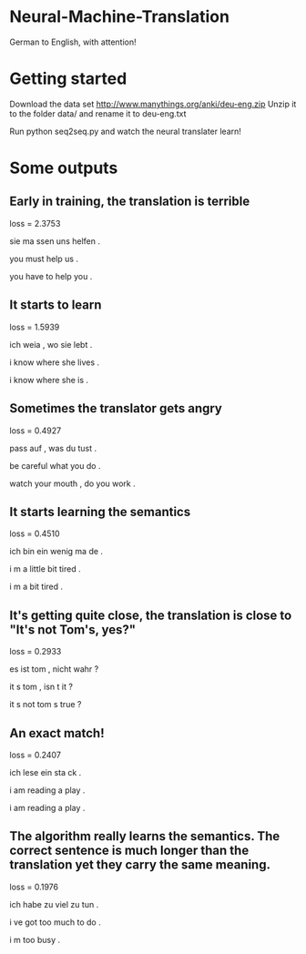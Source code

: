 # Neural-Machine-Translation
German to English, with attention!

# Getting started 
Download the data set http://www.manythings.org/anki/deu-eng.zip
Unzip it to the folder data/ and rename it to deu-eng.txt

Run python seq2seq.py and watch the neural translater learn!

# Some outputs
## Early in training, the translation is terrible
loss =  2.3753

sie ma ssen uns helfen .

you must help us .

you have to help you . <EOS>

## It starts to learn
loss = 1.5939

ich weia , wo sie lebt .

i know where she lives .

i know where she is . <EOS>

## Sometimes the translator gets angry
loss = 0.4927

pass auf , was du tust .

be careful what you do .

watch your mouth , do you work . <EOS>

## It starts learning the semantics
loss = 0.4510

ich bin ein wenig ma de .

i m a little bit tired .

i m a bit tired . <EOS>

## It's getting quite close, the translation is close to "It's not Tom's, yes?"
loss = 0.2933

es ist tom , nicht wahr ?

it s tom , isn t it ?

it s not tom s true ? <EOS>

## An exact match!
loss =  0.2407

ich lese ein sta ck .

i am reading a play .

i am reading a play . <EOS>

## The algorithm really learns the semantics. The correct sentence is much longer than the translation yet they carry the same meaning.
loss =  0.1976

ich habe zu viel zu tun .

i ve got too much to do .

i m too busy . <EOS>
